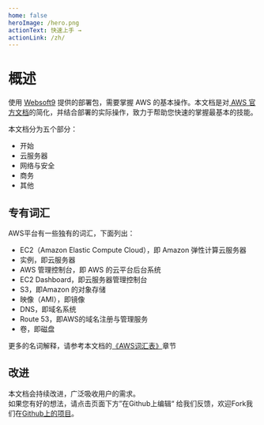 ```yaml
---
home: false
heroImage: /hero.png
actionText: 快速上手 →
actionLink: /zh/
---
```


# 概述

使用 [Websoft9](http://www.websoft9.com) 提供的部署包，需要掌握 AWS 的基本操作。本文档是对[ AWS 官方文档](https://docs.aws.amazon.com/zh_cn/ec2/?id=docs_gateway)的简化，并结合部署的实际操作，致力于帮助您快速的掌握最基本的技能。

本文档分为五个部分：

* 开始
* 云服务器
* 网络与安全
* 商务
* 其他

## 专有词汇

AWS平台有一些独有的词汇，下面列出：

* EC2（Amazon Elastic Compute Cloud），即 Amazon 弹性计算云服务器
* 实例，即云服务器
* AWS 管理控制台，即 AWS 的云平台后台系统
* EC2 Dashboard，即云服务器管理控制台
* S3，即Amazon 的对象存储
* 映像（AMI），即镜像
* DNS，即域名系统
* Route 53，即AWS的域名注册与管理服务
* 卷，即磁盘

更多的名词解释，请参考本文档的[《AWS词汇表》](/zh/else-glossary.md)章节

## 改进

本文档会持续改进，广泛吸收用户的需求。  
如果您有好的想法，请点击页面下方”在Github上编辑“ 给我们反馈，欢迎Fork我们在[Github上的项目](https://github.com/websoft9/aws-platform)。